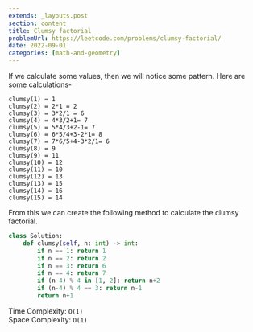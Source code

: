 ```yaml
---
extends: _layouts.post
section: content
title: Clumsy factorial
problemUrl: https://leetcode.com/problems/clumsy-factorial/
date: 2022-09-01
categories: [math-and-geometry]
---
```


If we calculate some values, then we will notice some pattern. Here are some calculations-

```
clumsy(1) = 1
clumsy(2) = 2*1 = 2
clumsy(3) = 3*2/1 = 6
clumsy(4) = 4*3/2+1= 7
clumsy(5) = 5*4/3+2-1= 7
clumsy(6) = 6*5/4+3-2*1= 8
clumsy(7) = 7*6/5+4-3*2/1= 6
clumsy(8) = 9
clumsy(9) = 11
clumsy(10) = 12
clumsy(11) = 10
clumsy(12) = 13
clumsy(13) = 15
clumsy(14) = 16
clumsy(15) = 14
```

From this we can create the following method to calculate the clumsy factorial.

```python
class Solution:
    def clumsy(self, n: int) -> int:
        if n == 1: return 1
        if n == 2: return 2
        if n == 3: return 6
        if n == 4: return 7
        if (n-4) % 4 in [1, 2]: return n+2
        if (n-4) % 4 == 3: return n-1
        return n+1
```

Time Complexity: `O(1)` <br/>
Space Complexity: `O(1)`